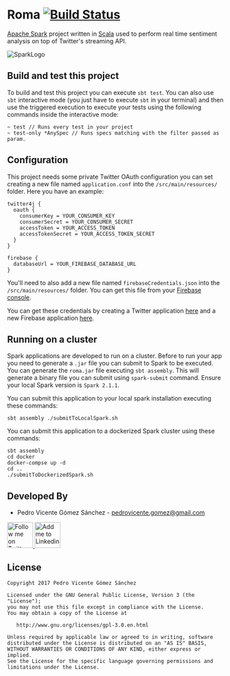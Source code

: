 # Roma [![Build Status](https://travis-ci.org/pedrovgs/Roma.svg?branch=master)](https://travis-ci.org/pedrovgs/Roma)

[Apache Spark](https://spark.apache.org/) project written in [Scala](https://www.scala-lang.org/) used to perform real time sentiment analysis on top of Twitter's streaming API.

![SparkLogo](https://github.com/pedrovgs/SparkPlayground/raw/master/art/sparkLogo.png)

## Build and test this project

To build and test this project you can execute ``sbt test``. You can also use ``sbt`` interactive mode (you just have to execute ``sbt`` in your terminal) and then use the triggered execution to execute your tests using the following commands inside the interactive mode:

```
~ test // Runs every test in your project
~ test-only *AnySpec // Runs specs matching with the filter passed as param.
``` 

## Configuration

This project needs some private Twitter OAuth configuration you can set creating a new file named ``application.conf`` into the ``/src/main/resources/`` folder. Here you have an example:

```
twitter4j {
  oauth {
    consumerKey = YOUR_CONSUMER_KEY
    consumerSecret = YOUR_CONSUMER_SECRET
    accessToken = YOUR_ACCESS_TOKEN
    accessTokenSecret = YOUR_ACCESS_TOKEN_SECRET
  }
}

firebase {
  databaseUrl = YOUR_FIREBASE_DATABASE_URL
}

```

You'll need to also add a new file named ``firebaseCredentials.json`` into the ``/src/main/resources/`` folder. You can get this file from your [Firebase console](https://console.firebase.google.com).

You can get these credentials by creating a Twitter application [here](https://apps.twitter.com/) and a new Firebase application [here](https://console.firebase.google.com).

## Running on a cluster

Spark applications are developed to run on a cluster. Before to run your app you need to generate a ``.jar`` file you can submit to Spark to be executed. You can generate the ``roma.jar`` file executing ``sbt assembly``. This will generate a binary file you can submit using ``spark-submit`` command. Ensure your local Spark version is ``Spark 2.1.1``. 

You can submit this application to your local spark installation executing these commands:

``
sbt assembly
./submitToLocalSpark.sh
``

You can submit this application to a dockerized Spark cluster using these commands:

```
sbt assembly
cd docker
docker-compse up -d
cd ..
./submitToDockerizedSpark.sh
```

Developed By
------------

* Pedro Vicente Gómez Sánchez - <pedrovicente.gomez@gmail.com>

<a href="https://twitter.com/pedro_g_s">
  <img alt="Follow me on Twitter" src="https://image.freepik.com/iconos-gratis/twitter-logo_318-40209.jpg" height="60" width="60"/>
</a>
<a href="https://es.linkedin.com/in/pedrovgs">
  <img alt="Add me to Linkedin" src="https://image.freepik.com/iconos-gratis/boton-del-logotipo-linkedin_318-84979.png" height="60" width="60"/>
</a>

License
-------

    Copyright 2017 Pedro Vicente Gómez Sánchez

    Licensed under the GNU General Public License, Version 3 (the "License");
    you may not use this file except in compliance with the License.
    You may obtain a copy of the License at

       http://www.gnu.org/licenses/gpl-3.0.en.html

    Unless required by applicable law or agreed to in writing, software
    distributed under the License is distributed on an "AS IS" BASIS,
    WITHOUT WARRANTIES OR CONDITIONS OF ANY KIND, either express or implied.
    See the License for the specific language governing permissions and
    limitations under the License.

